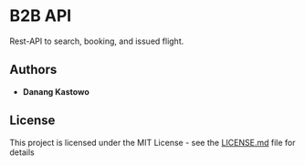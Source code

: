# B2B API
Rest-API to search, booking, and issued flight.

## Authors

* **Danang Kastowo**

## License

This project is licensed under the MIT License - see the [LICENSE.md](LICENSE.md) file for details

